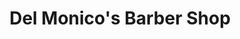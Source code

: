 ---
title: "Del Monico's Barber Shop"
url: /vermilion/del-monicos-barber-shop/
shop: hairdresser
---